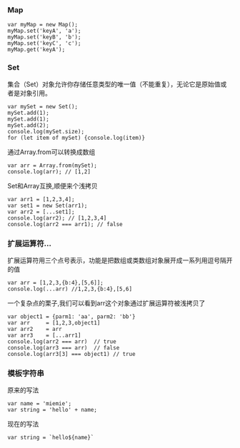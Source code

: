 ### Map

    var myMap = new Map();
    myMap.set('keyA', 'a');
    myMap.set('keyB', 'b');
    myMap.set('keyC', 'c');
    myMap.get('keyA');

### Set
集合（Set）对象允许你存储任意类型的唯一值（不能重复），无论它是原始值或者是对象引用。

    var mySet = new Set();
    mySet.add(1);
    mySet.add(1);
    mySet.add(2);
    console.log(mySet.size);
    for (let item of mySet) {console.log(item)}

通过Array.from可以转换成数组

    var arr = Array.from(mySet);
    console.log(arr); // [1,2]

Set和Array互换,顺便来个浅拷贝

    var arr1 = [1,2,3,4];
    var set1 = new Set(arr1);
    var arr2 = [...set1];
    console.log(arr2); // [1,2,3,4]
    console.log(arr2 === arr1); // false

### 扩展运算符...
扩展运算符用三个点号表示，功能是把数组或类数组对象展开成一系列用逗号隔开的值

    var arr = [1,2,3,{b:4},[5,6]];
    console.log(...arr) //1,2,3,{b:4},[5,6]

一个复杂点的栗子,我们可以看到arr这个对象通过扩展运算符被浅拷贝了

    var object1 = {parm1: 'aa', parm2: 'bb'}
    var arr     = [1,2,3,object1]
    var arr2    = arr
    var arr3    = [...arr1]
    console.log(arr2 === arr)  // true
    console.log(arr3 === arr)  // false
    console.log(arr3[3] === object1) // true

### 模板字符串
原来的写法
    
    var name = 'miemie'; 
    var string = 'hello' + name;
    
现在的写法

    var string = `hello${name}`